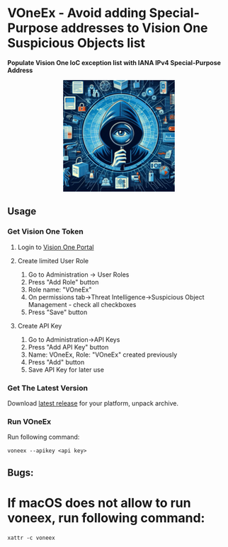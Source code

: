 # VOneEx - Avoid adding Special-Purpose addresses to Vision One Suspicious Objects list

**Populate Vision One IoC exception list with IANA IPv4 Special-Purpose Address**

<p align="center">
  <img src="voneex.jpeg" alt="VOneEx" width="50%">
</p>

## Usage

### Get Vision One Token
1. Login to [Vision One Portal](https://portal.xdr.trendmicro.com/index.html)
2. Create limited User Role
    1. Go to Administration -> User Roles
    2. Press "Add Role" button
    3. Role name: "VOneEx"
    4. On permissions tab->Threat Intelligence->Suspicious Object Management - check all checkboxes 
    5. Press "Save" button

3. Create API Key
    1. Go to Administration->API Keys
    2. Press "Add API Key" button
    3. Name: VOneEx, Role: "VOneEx" created previously
    4. Press "Add" button
    5. Save API Key for later use

### Get The Latest Version

Download [latest release](https://github.com/mpkondrashin/voneex/releases/latest) for your platform, unpack archive.

### Run VOneEx

Run following command:
```commandline
voneex --apikey <api key>
```

## Bugs:

# If macOS does not allow to run voneex, run following command:
```commandline
xattr -c voneex
```